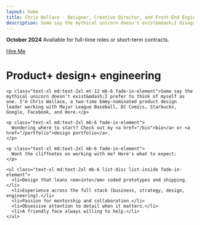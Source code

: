 ```yaml
---
layout: home
title: Chris Wallace - Designer, Creative Director, and Front-End Engineer
description: Some say the mythical unicorn doesn't exist&mdash;I disagree. I'm Chris Wallace, an award-winning designer, creative director, and front-end engineer with over 15 years pioneering the future of digital experience.
---
```


<div class="open-to-work content-container fade-in-element z-50 relative">
  <p><strong>October 2024</strong> Available for full-time roles or short-term contracts.</p>
  <a class="badge" href="/contact">Hire Me</a>
</div>

<div class="!mx-0 overflow-hidden">
  <div class="z-0 relative">
    <div id="visualization-canvas" class="fade-in-element absolute aspect-square top-[-88px] right-[-30px] w-[260px] sm:w-[300px] md:w-[420px] md:top-[-146px] md:right-[-20px] lg:top-[-120px] lg:right-[10px] lg:w-[480px] xl:top-[-210px] xl:w-[680px]" role="presentation" aria-hidden="true"></div>
  </div>
  <div class="z-10 relative content-container">
    <div>
      <h1 class="home-title">
        <span class="fade-in-element">Product+</span> <span class="fade-in-element">design+</span> <span class="fade-in-element">engineering</span>
      </h1>
    </div>

    <p class="text-xl md:text-2xl mt-12 mb-6 fade-in-element">Some say the mythical unicorn doesn't exist&mdash;I prefer to think of myself as one. I'm Chris Wallace, a two-time Emmy-nominated product design leader working with Major League Baseball, DC Comics, Starbucks, Google, Facebook, and more.</p>

    <p class="text-xl md:text-2xl mb-6 fade-in-element">
      Wondering where to start? Check out my <a href="/bio">bio</a> or <a href="/portfolio">design portfolio</a>.
    </p>

    <p class="text-xl md:text-2xl mb-6 fade-in-element">
      Want the cliffnotes on working with me? Here's what to expect:
    </p>

    <ul class="text-xl md:text-2xl mb-6 list-disc list-inside fade-in-element">
      <li>Design that leans <em>into</em> coded prototypes and shipping.</li>
      <li>Experience across the full stack (business, strategy, design, engineering).</li>
      <li>Passion for mentorship and collaboration.</li>
      <li>Obsessive attention to detail when it matters.</li>
      <li>A friendly face always willing to help.</li>
    </ul>

  </div>
</div>
